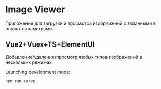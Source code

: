 # Image Viewer
Приложение для загрузки и просмотра изображений с заданными в опциях параметрами.
## Vue2+Vuex+TS+ElementUI
Добавление/удаление/просмотр любых типов изображений в нескольких режимах.

Launching development mode:
```shell
npm run serve
```
